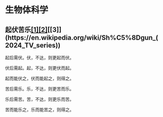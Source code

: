 # 生物体科学

## 起伏苦乐[[1]](https://en.wikipedia.org/wiki/Seraphim_Falls)[[2]](https://en.wikipedia.org/wiki/Sherlock_(TV_series))[[3]](https://en.wikipedia.org/wiki/Sh%C5%8Dgun_(2024_TV_series))

起后需伏。伏，不达，则更起而伏。

伏后需起。起，不达，则更伏而起。

起而能伏之，伏而能起之，则得之。

苦后需乐。乐，不达，则更苦而乐。

乐后需苦。苦，不达，则更乐而苦。

苦而能乐之，乐而能苦之，则得之。
